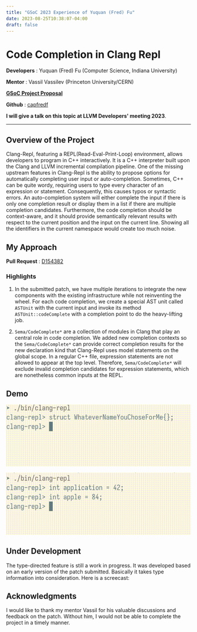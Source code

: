 ```yaml
---
title: "GSoC 2023 Experience of Yuquan (Fred) Fu"
date: 2023-08-25T10:38:07-04:00
draft: false
---
```


# Code Completion in Clang Repl

**Developers** : Yuquan (Fred) Fu (Computer Science, Indiana University)

**Mentor** : Vassil Vassilev (Princeton University/CERN)

[**GSoC Project Proposal**](https://summerofcode.withgoogle.com/proposals/details/fvAuNKTx)

**Github** : [capfredf](https://github.com/capfredf)

**I will give a talk on this topic at LLVM Developers' meeting 2023**.

---

## Overview of the Project

Clang-Repl, featuring a REPL(Read-Eval-Print-Loop) environment, allows
developers to program in C++ interactively. It is a C++ interpreter built upon
the Clang and LLVM incremental compilation pipeline. One of the missing upstream
features in Clang-Repl is the ability to propose options for automatically
completing user input or auto-completion. Sometimes, C++ can be quite wordy,
requiring users to type every character of an expression or
statement. Consequently, this causes typos or syntactic errors.  An
auto-completion system will either complete the input if there is only one
completion result or display them in a list if there are multiple completion
candidates. Furthermore, the code completion should be context-aware, and it
should provide semantically relevant results with respect to the current
position and the input on the current line. Showing all the identifiers in the
current namespace would create too much noise.


## My Approach

**Pull Request** : [D154382](https://reviews.llvm.org/D154382)

### Highlights

1. In the submitted patch, we have multiple iterations to integrate the new
components with the existing infrastructure while not reinventing the wheel. For
each code completion, we create a special AST unit called `ASTUnit` with the
current input and invoke its method `ASTUnit::codeComplete` with a completion
point to do the heavy-lifting job.

2. `Sema/CodeComplete*` are a collection of modules in Clang that play an
central role in code completion. We added new completion contexts  so the
`Sema/CodeComplete*` can provide correct completion results for the new
declaration kind that Clang-Repl uses model statements on the global scope. In a
regular C++ file, expression statements are not allowed to appear at the top
level. Therefore, `Sema/CodeComplete*` will exclude invalid completion
candidates for expression statements, which are nonetheless common inputs at the
REPL.

## Demo

![Demo1](cc1.gif)

![Demo2](cc2.gif)


## Under Development

The type-directed feature is still a work in progress. It was developed based on
an early version of the patch submitted. Basically it takes type information
into consideration. Here is a screecast:


## Acknowledgments
I would like to thank my mentor Vassil for his valuable discussions and feedback
on the patch. Without him, I would not be able to complete the project in a
timely manner.


